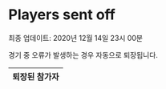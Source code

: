 # Players sent off
최종 업데이트: 2020년 12월 14일 23시 00분


경기 중 오류가 발생하는 경우 자동으로 퇴장됩니다.


| 퇴장된 참가자 |
|:---:|